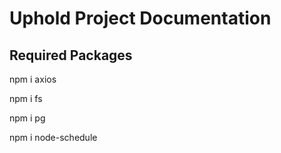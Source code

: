 # Uphold Project Documentation

## Required Packages

npm i axios

npm i fs

npm i pg

npm i node-schedule

